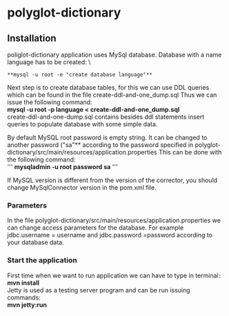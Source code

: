 # polyglot-dictionary


## Installation

poliglot-dictionary application uses MySql database. Database with a name language has 
to be created: \

```
**mysql -u root -e "create database language"** 
```
Next step is to create database tables, for this  we can use DDL queries which can be found
in the file create-ddl-and-one_dump.sql Thus we can issue the following command: \
**mysql -u root -p language < create-ddl-and-one_dump.sql** \
create-ddl-and-one-dump.sql contains besides ddl statements insert queries to populate
database with some simple data.

By default MySQL root password is empty string. It can be changed to another password 
("sa"** according to the password specified in polyglot-dictionary/src/main/resources/application.properties
This can be done with the following command:\
'''
**mysqladmin -u root password sa**
'''

If MySQL version is different from the version of the corrector, you should change
MySqlConnector version in the pom.xml file.

### Parameters


In the file polyglot-dictionary/src/main/resources/application.properties 
we can change access parameters for the database.  For example jdbc.username = username and 
jdbc.password =password according to your database data. 

### Start the application 
First time when we want to run application we can have to type in terminal`:`\
**mvn install** \
Jetty is used as a testing server program and can be run issuing commands: \
**mvn jetty:run** 

